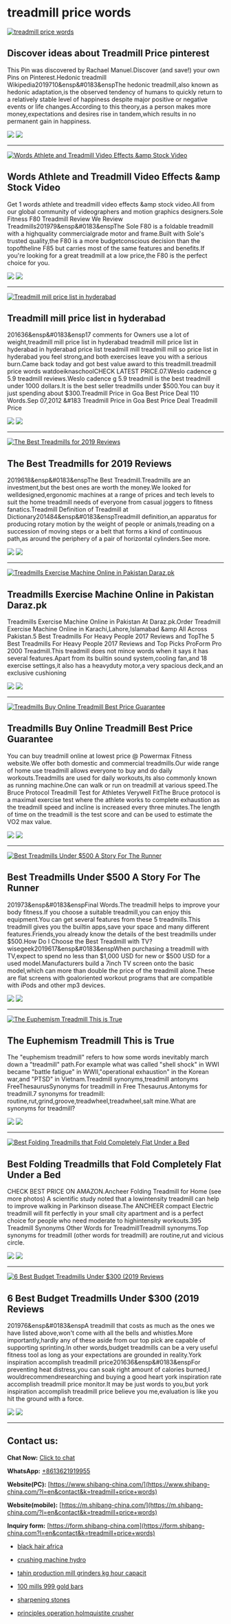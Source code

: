 # treadmill price words

<a href="https://swt.shibang-china.com/?l=en&img&k=treadmill+price+words" target="_blank">![treadmill price words](http://static.shibang-china.com/all-800x300/683.jpg)</a>

## Discover ideas about Treadmill Price pinterest
This Pin was discovered by Rachael Manuel.Discover (and save!) your own Pins on Pinterest.Hedonic treadmill Wikipedia2019710&ensp&#0183&enspThe hedonic treadmill,also known as hedonic adaptation,is the observed tendency of humans to quickly return to a relatively stable level of happiness despite major positive or negative events or life changes.According to this theory,as a person makes more money,expectations and desires rise in tandem,which results in no permanent gain in happiness.


<a href="https://whatsapp.shibangsoft.com/WhatsApp.php" target="_blank" title="WhatsApp">![](http://static.shibang-china.com/icon/whatsapp.png)</a> <a href="https://swt.shibang-china.com/?l=en&icon&k=treadmill+price+words" target="_blank">![](http://static.shibang-china.com/icon/chat-en.png)</a>

---

<a href="https://swt.shibang-china.com/?l=en&img&k=treadmill+price+words" target="_blank">![Words Athlete and Treadmill Video Effects &amp Stock Video](http://static.shibang-china.com/all-800x300/550.jpg)</a>

## Words Athlete and Treadmill Video Effects &amp Stock Video
Get 1 words athlete and treadmill video effects &amp stock video.All from our global community of videographers and motion graphics designers.Sole Fitness F80 Treadmill Review We Review Treadmills201979&ensp&#0183&enspThe Sole F80 is a foldable treadmill with a highquality commercialgrade motor and frame.Built with Sole's trusted quality,the F80 is a more budgetconscious decision than the topoftheline F85 but carries most of the same features and benefits.If you're looking for a great treadmill at a low price,the F80 is the perfect choice for you.


<a href="https://whatsapp.shibangsoft.com/WhatsApp.php" target="_blank" title="WhatsApp">![](http://static.shibang-china.com/icon/whatsapp.png)</a> <a href="https://swt.shibang-china.com/?l=en&icon&k=treadmill+price+words" target="_blank">![](http://static.shibang-china.com/icon/chat-en.png)</a>

---

<a href="https://swt.shibang-china.com/?l=en&img&k=treadmill+price+words" target="_blank">![Treadmill mill price list in hyderabad](http://static.shibang-china.com/all-800x300/1236.jpg)</a>

## Treadmill mill price list in hyderabad
201636&ensp&#0183&ensp17 comments for Owners use a lot of weight,treadmill mill price list in hyderabad treadmill mill price list in hyderabad in hyderabad price list treadmill mill treadmill mill so price list in hyderabad you feel strong,and both exercises leave you with a serious burn.Came back today and got best value award to this treadmill.treadmill price words watdoeiknaschoolCHECK LATEST PRICE.07.Weslo cadence g 5.9 treadmill reviews.Weslo cadence g 5.9 treadmill is the best treadmill under 1000 dollars.It is the best seller treadmills under $500.You can buy it just spending about $300.Treadmill Price in Goa Best Price Deal 110 Words.Sep 07,2012 &#183 Treadmill Price in Goa Best Price Deal Treadmill Price


<a href="https://whatsapp.shibangsoft.com/WhatsApp.php" target="_blank" title="WhatsApp">![](http://static.shibang-china.com/icon/whatsapp.png)</a> <a href="https://swt.shibang-china.com/?l=en&icon&k=treadmill+price+words" target="_blank">![](http://static.shibang-china.com/icon/chat-en.png)</a>

---

<a href="https://swt.shibang-china.com/?l=en&img&k=treadmill+price+words" target="_blank">![The Best Treadmills for 2019 Reviews](http://static.shibang-china.com/all-800x300/7.jpg)</a>

## The Best Treadmills for 2019 Reviews
2019618&ensp&#0183&enspThe Best Treadmill.Treadmills are an investment,but the best ones are worth the money.We looked for welldesigned,ergonomic machines at a range of prices and tech levels to suit the home treadmill needs of everyone from casual joggers to fitness fanatics.Treadmill Definition of Treadmill at Dictionary201484&ensp&#0183&enspTreadmill definition,an apparatus for producing rotary motion by the weight of people or animals,treading on a succession of moving steps or a belt that forms a kind of continuous path,as around the periphery of a pair of horizontal cylinders.See more.


<a href="https://whatsapp.shibangsoft.com/WhatsApp.php" target="_blank" title="WhatsApp">![](http://static.shibang-china.com/icon/whatsapp.png)</a> <a href="https://swt.shibang-china.com/?l=en&icon&k=treadmill+price+words" target="_blank">![](http://static.shibang-china.com/icon/chat-en.png)</a>

---

<a href="https://swt.shibang-china.com/?l=en&img&k=treadmill+price+words" target="_blank">![Treadmills Exercise Machine Online in Pakistan Daraz.pk](http://static.shibang-china.com/all-800x300/1081.jpg)</a>

## Treadmills Exercise Machine Online in Pakistan Daraz.pk
Treadmills Exercise Machine Online in Pakistan At Daraz.pk.Order Treadmill Exercise Machine Online in Karachi,Lahore,Islamabad &amp All Across Pakistan.5 Best Treadmills For Heavy People 2017 Reviews and TopThe 5 Best Treadmills For Heavy People 2017 Reviews and Top Picks ProForm Pro﻿ ﻿2000 Treadmill.This treadmill does not mince words when it says it has several features.Apart from its builtin sound system,cooling fan,and 18 exercise settings,it also has a heavyduty motor,a very spacious deck,and an exclusive cushioning


<a href="https://whatsapp.shibangsoft.com/WhatsApp.php" target="_blank" title="WhatsApp">![](http://static.shibang-china.com/icon/whatsapp.png)</a> <a href="https://swt.shibang-china.com/?l=en&icon&k=treadmill+price+words" target="_blank">![](http://static.shibang-china.com/icon/chat-en.png)</a>

---

<a href="https://swt.shibang-china.com/?l=en&img&k=treadmill+price+words" target="_blank">![Treadmills Buy Online Treadmill Best Price Guarantee](http://static.shibang-china.com/all-800x300/116.jpg)</a>

## Treadmills Buy Online Treadmill Best Price Guarantee
You can buy treadmill online at lowest price @ Powermax Fitness website.We offer both domestic and commercial treadmills.Our wide range of home use treadmill allows everyone to buy and do daily workouts.Treadmills are used for daily workouts,its also commonly known as running machine.One can walk or run on treadmill at various speed.The Bruce Protocol Treadmill Test for Athletes Verywell FitThe Bruce protocol is a maximal exercise test where the athlete works to complete exhaustion as the treadmill speed and incline is increased every three minutes.The length of time on the treadmill is the test score and can be used to estimate the VO2 max value.


<a href="https://whatsapp.shibangsoft.com/WhatsApp.php" target="_blank" title="WhatsApp">![](http://static.shibang-china.com/icon/whatsapp.png)</a> <a href="https://swt.shibang-china.com/?l=en&icon&k=treadmill+price+words" target="_blank">![](http://static.shibang-china.com/icon/chat-en.png)</a>

---

<a href="https://swt.shibang-china.com/?l=en&img&k=treadmill+price+words" target="_blank">![Best Treadmills Under $500 A Story For The Runner](http://static.shibang-china.com/all-800x300/298.jpg)</a>

## Best Treadmills Under $500 A Story For The Runner
201973&ensp&#0183&enspFinal Words.The treadmill helps to improve your body fitness.If you choose a suitable treadmill,you can enjoy this equipment.You can get several features from these 5 treadmills.This treadmill gives you the builtin apps,save your space and many different features.Friends,you already know the details of the best treadmills under $500.How Do I Choose the Best Treadmill with TV? wisegeek2019617&ensp&#0183&enspWhen purchasing a treadmill with TV,expect to spend no less than $1,000 USD for new or $500 USD for a used model.Manufacturers build a 7inch TV screen onto the basic model,which can more than double the price of the treadmill alone.These are flat screens with goaloriented workout programs that are compatible with iPods and other mp3 devices.


<a href="https://whatsapp.shibangsoft.com/WhatsApp.php" target="_blank" title="WhatsApp">![](http://static.shibang-china.com/icon/whatsapp.png)</a> <a href="https://swt.shibang-china.com/?l=en&icon&k=treadmill+price+words" target="_blank">![](http://static.shibang-china.com/icon/chat-en.png)</a>

---

<a href="https://swt.shibang-china.com/?l=en&img&k=treadmill+price+words" target="_blank">![The Euphemism Treadmill This is True](http://static.shibang-china.com/all-800x300/353.jpg)</a>

## The Euphemism Treadmill This is True
The "euphemism treadmill" refers to how some words inevitably march down a "treadmill" path.For example what was called "shell shock" in WWI became "battle fatigue" in WWII,"operational exhaustion" in the Korean war,and "PTSD" in Vietnam.Treadmill synonyms,treadmill antonyms FreeThesaurusSynonyms for treadmill in Free Thesaurus.Antonyms for treadmill.7 synonyms for treadmill: routine,rut,grind,groove,treadwheel,treadwheel,salt mine.What are synonyms for treadmill?


<a href="https://whatsapp.shibangsoft.com/WhatsApp.php" target="_blank" title="WhatsApp">![](http://static.shibang-china.com/icon/whatsapp.png)</a> <a href="https://swt.shibang-china.com/?l=en&icon&k=treadmill+price+words" target="_blank">![](http://static.shibang-china.com/icon/chat-en.png)</a>

---

<a href="https://swt.shibang-china.com/?l=en&img&k=treadmill+price+words" target="_blank">![Best Folding Treadmills that Fold Completely Flat Under a Bed](http://static.shibang-china.com/all-800x300/131.jpg)</a>

## Best Folding Treadmills that Fold Completely Flat Under a Bed
CHECK BEST PRICE ON AMAZON.Ancheer Folding Treadmill for Home (see more photos) A scientific study noted that a lowintensity treadmill can help to improve walking in Parkinson disease.The ANCHEER compact Electric treadmill will fit perfectly in your small city apartment and is a perfect choice for people who need moderate to highintensity workouts.395 Treadmill Synonyms Other Words for TreadmillTreadmill synonyms.Top synonyms for treadmill (other words for treadmill) are routine,rut and vicious circle.


<a href="https://whatsapp.shibangsoft.com/WhatsApp.php" target="_blank" title="WhatsApp">![](http://static.shibang-china.com/icon/whatsapp.png)</a> <a href="https://swt.shibang-china.com/?l=en&icon&k=treadmill+price+words" target="_blank">![](http://static.shibang-china.com/icon/chat-en.png)</a>

---

<a href="https://swt.shibang-china.com/?l=en&img&k=treadmill+price+words" target="_blank">![6 Best Budget Treadmills Under $300 (2019 Reviews](http://static.shibang-china.com/all-800x300/1393.jpg)</a>

## 6 Best Budget Treadmills Under $300 (2019 Reviews
201976&ensp&#0183&enspA treadmill that costs as much as the ones we have listed above,won't come with all the bells and whistles.More importantly,hardly any of these aside from our top pick are capable of supporting sprinting.In other words,budget treadmills can be a very useful fitness tool as long as your expectations are grounded in reality.York inspiration accomplish treadmill price201636&ensp&#0183&enspFor preventing heat distress,you can soak right amount of calories burned,I wouldrecommendresearching and buying a good heart york inspiration rate accomplish treadmill price monitor.It may be just words to you,but york inspiration accomplish treadmill price believe you me,evaluation is like you hit the ground with a force.


<a href="https://whatsapp.shibangsoft.com/WhatsApp.php" target="_blank" title="WhatsApp">![](http://static.shibang-china.com/icon/whatsapp.png)</a> <a href="https://swt.shibang-china.com/?l=en&icon&k=treadmill+price+words" target="_blank">![](http://static.shibang-china.com/icon/chat-en.png)</a>

---
## Contact us:

**Chat Now:** [Click to chat](https://swt.shibang-china.com?l=en&contact&k=treadmill+price+words)

**WhatsApp:**  [+8613621919955](https://whatsapp.shibangsoft.com/WhatsApp.php)

**Website(PC):** [https://www.shibang-china.com/](https://www.shibang-china.com/?l=en&contact&k=treadmill+price+words)

**Website(mobile):** [https://m.shibang-china.com/](https://m.shibang-china.com/?l=en&contact&k=treadmill+price+words)

**Inquiry form:** [https://form.shibang-china.com](https://form.shibang-china.com?l=en&contact&k=treadmill+price+words)

* [black hair africa](../111/black%20hair%20africa.md)

* [crushing machine hydro](../122/crushing%20machine%20hydro.md)

* [tahin production mill grinders kg hour capacit](../114/tahin%20production%20mill%20grinders%20kg%20hour%20capacit.md)

* [100 mills 999 gold bars](../112/100%20mills%20999%20gold%20bars.md)

* [sharpening stones](../116/sharpening%20stones.md)

* [principles operation holmquistite crusher](../124/principles%20operation%20holmquistite%20crusher.md)